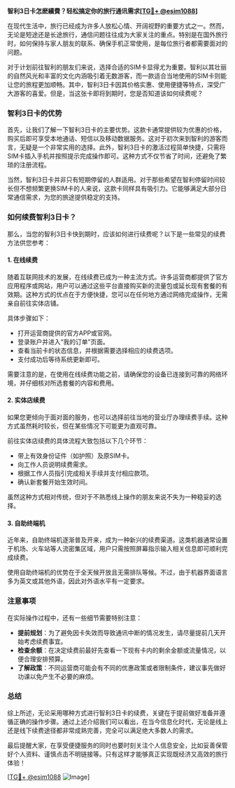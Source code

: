 **智利3日卡怎麽續費？轻松搞定你的旅行通讯需求[[TG💪+ @esim1088](https://t.me/s/esim1088)]**

在现代生活中，旅行已经成为许多人放松心情、开阔视野的重要方式之一。然而，无论是短途还是长途旅行，通信问题往往成为大家关注的重点。特别是在国外旅行时，如何保持与家人朋友的联系、确保手机正常使用，是每位旅行者都需要面对的问题。

对于计划前往智利的朋友们来说，选择合适的SIM卡显得尤为重要。智利以其壮丽的自然风光和丰富的文化内涵吸引着无数游客，而一款适合当地使用的SIM卡则能让您的旅程更加顺畅。其中，智利3日卡因其价格实惠、使用便捷等特点，深受广大游客的喜爱。但是，当这张卡即将到期时，您是否知道该如何续费呢？

### 智利3日卡的优势

首先，让我们了解一下智利3日卡的主要优势。这款卡通常提供较为优惠的价格，购买后即可享受本地通话、短信以及移动数据服务。这对于初次来到智利的游客而言，无疑是一个非常实用的选择。此外，智利3日卡的激活过程简单快捷，只需将SIM卡插入手机并按照提示完成操作即可。这种方式不仅节省了时间，还避免了繁琐的注册流程。

当然，智利3日卡并非只有短期停留的人群适用。对于那些希望在智利停留时间较长但不想频繁更换SIM卡的人来说，这款卡同样具有吸引力。它能够满足大部分日常通信需求，为您的旅途提供稳定的支持。

### 如何续费智利3日卡？

那么，当您的智利3日卡快到期时，应该如何进行续费呢？以下是一些常见的续费方法供您参考：

#### 1. 在线续费
随着互联网技术的发展，在线续费已成为一种主流方式。许多运营商都提供了官方应用程序或网站，用户可以通过这些平台直接购买新的流量包或延长现有套餐的有效期。这种方式的优点在于方便快捷，您可以在任何地方通过网络完成操作，无需亲自前往实体店铺。

具体步骤如下：
- 打开运营商提供的官方APP或官网。
- 登录账户并进入“我的订单”页面。
- 查看当前卡的状态信息，并根据需要选择相应的续费选项。
- 支付成功后等待系统更新即可。

需要注意的是，在使用在线续费功能之前，请确保您的设备已连接到可靠的网络环境，并仔细核对所选套餐的内容和费用。

#### 2. 实体店续费
如果您更倾向于面对面的服务，也可以选择前往当地的营业厅办理续费手续。这种方式虽然耗时较长，但在某些情况下可能更为直观可靠。

前往实体店续费的具体流程大致包括以下几个环节：
- 带上有效身份证件（如护照）及原SIM卡。
- 向工作人员说明续费需求。
- 根据工作人员指引完成相关手续并支付相应款项。
- 确认新套餐开始生效时间。

虽然这种方式相对传统，但对于不熟悉线上操作的朋友来说不失为一种稳妥的选择。

#### 3. 自助终端机
近年来，自助终端机逐渐普及开来，成为一种新兴的续费渠道。这类机器通常设置于机场、火车站等人流密集区域，用户只需按照屏幕指示输入相关信息即可顺利完成续费。

使用自助终端机的优势在于全天候开放且无需排队等候。不过，由于机器界面语言多为英文或其他外语，因此对外语水平有一定要求。

### 注意事项

在实际操作过程中，还有一些细节需要特别注意：
- **提前规划**：为了避免因卡失效而导致通讯中断的情况发生，请尽量提前几天开始考虑续费事宜。
- **检查余额**：在决定续费前最好先查看一下现有卡内的剩余金额或流量情况，以便合理安排预算。
- **了解政策**：不同运营商可能会有不同的优惠政策或者限制条件，建议事先做好功课以免产生不必要的麻烦。

### 总结

综上所述，无论采用哪种方式进行智利3日卡的续费，关键在于提前做好准备并遵循正确的操作步骤。通过上述介绍我们可以看出，在当今信息化时代，无论是线上还是线下续费途径都非常成熟完善，完全可以满足绝大多数人的需求。

最后提醒大家，在享受便捷服务的同时也要时刻关注个人信息安全，比如妥善保管好个人资料、谨慎点击不明链接等。只有这样才能够真正实现既经济又高效的旅行体验！

[[TG💪+ @esim1088](https://t.me/s/esim1088) ![Image](https://i.postimg.cc/4NQfJmqS/Snipaste-2025-05-13-00-14-12.png)]